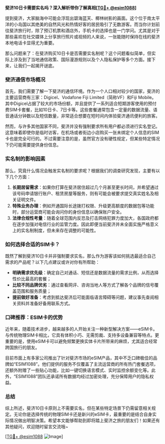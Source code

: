**斐济10日卡需要实名吗？深入解析带你了解真相[[TG💪+ @esim1088](https://t.me/s/esim1088)]**

提到斐济，大家脑海中可能会浮现出碧海蓝天、椰林树影的画面。这个位于南太平洋的小岛国以其绝美的自然风光和热情好客的居民吸引了无数游客。而当你计划前往斐济旅行时，除了预订机票和酒店外，手机卡的选择也是一门学问。尤其是对于那些喜欢在社交媒体上分享旅行照片或视频的人来说，一张能随时保持在线的斐济本地电话卡显得尤为重要。

那么问题来了：在斐济购买10日卡是否需要实名制呢？这个问题看似简单，但实际上涉及到了当地通信政策、国际漫游规则以及个人隐私保护等多个方面。接下来，让我们一起揭开谜底。

### 斐济通信市场概况

首先，我们需要了解一下斐济的通信环境。作为一个人口相对较少的国家，斐济的主要运营商有三家：Digicel、Vodafone Fiji Limited（简称VF）和Fiji Mobile。其中Digicel占据了较大的市场份额，并且提供了一系列适合短期游客使用的预付费SIM卡套餐，比如10日卡、7日卡等。这些套餐通常包含一定量的数据流量、语音通话分钟数以及短信数量，非常适合想要在短时间内体验斐济通讯便利的旅客。

然而，与许多其他国家不同，斐济并没有强制要求所有用户都必须进行实名登记。这意味着即使你是临时访客，在机场或者街边小店购买一张未绑定个人信息的SIM卡也是完全可行的。不过需要注意的是，虽然官方没有硬性规定，但某些特定情况下仍可能需要提供身份信息。

### 实名制的影响因素

那么，究竟什么情况会触发实名制的要求呢？根据我们的调查研究发现，主要有以下几个方面：

1. **长期居留需求**：如果你打算在斐济居住超过几个月甚至更长时间，并希望通过该号码申请银行账户、租赁房屋等服务，则有可能会被要求提交真实姓名及相关证明文件。
2. **特殊业务办理**：例如开通国际长途拨打权限、升级更高额度的数据包等功能时，部分运营商可能会询问你的身份信息以确保账户安全。
3. **法律合规性考量**：随着全球范围内反恐及打击网络犯罪力度加大，各国政府都在逐步加强对电信行业的监管力度。因此即便当前斐济并未全面实施严格意义上的实名制制度，但未来存在调整的可能性。

### 如何选择合适的SIM卡？

既然了解到斐济10日卡并非强制要求实名，那么作为游客该如何挑选最适合自己需求的产品呢？以下几点建议或许对你有所帮助：

- **明确需求优先级**：确定自己对通话、短信还是数据流量的需求比例，从而选择性价比最高的套餐；
- **比较不同品牌优劣**：通过查看网评、咨询当地人等方式了解各个品牌的信号覆盖范围和服务质量；
- **提前做好准备**：考虑到抵达斐济后可能面临语言障碍等问题，建议事先查阅相关资料并准备好备用联系方式。

### 口碑推荐：ESIM卡的优势

近年来，随着技术进步，越来越多的人开始关注一种新型解决方案——eSIM卡。与传统物理SIM卡相比，它具有体积小巧、无需剪裁、支持多设备兼容等特点。更重要的是，使用eSIM卡可以避免频繁更换实体卡片所带来的麻烦，尤其适合经常跨国旅行的朋友。

目前市面上有多家公司推出了针对斐济市场的eSIM产品，其中不乏口碑极佳的品牌如“ESIM1088”。他们提供的服务不仅覆盖了主流运营商的所有热门套餐选项，还额外附赠了一些贴心功能，比如一键切换语言模式、实时监控余额变化等。此外，“ESIM1088”团队还承诺所有数据均经过加密处理，充分保障用户的隐私权益。

### 总结

综上所述，斐济10日卡原则上不需要实名，但在某些特定场景下仍需留意相关规定。无论你是选择传统的物理SIM卡还是新兴的eSIM卡，最重要的是结合自身实际情况做出明智决策。希望本文能够帮助到即将踏上斐济之旅的朋友们！如果还有其他疑问，欢迎随时留言交流哦~

[[TG💪+ @esim1088](https://t.me/s/esim1088) ![Image](https://i.postimg.cc/4NQfJmqS/Snipaste-2025-05-13-00-14-12.png)]